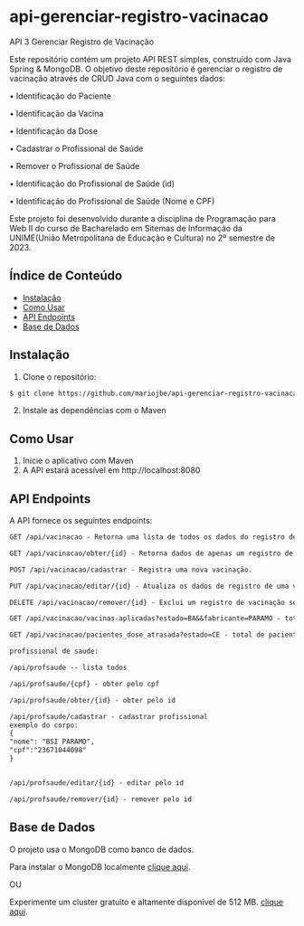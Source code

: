 # api-gerenciar-registro-vacinacao

API 3 Gerenciar Registro de Vacinação

Este repositório contém um projeto API REST simples, construído com Java Spring & MongoDB.
O objetivo deste repositório é gerenciar o registro de vacinação através de CRUD Java com o seguintes dados:

• Identificação do Paciente

• Identificação da Vacina

• Identificação da Dose

• Cadastrar o Profissional de Saúde

• Remover o Profissional de Saúde

• Identificação do Profissional de Saúde (id)

• Identificação do Profissional de Saúde (Nome e CPF)


Este projeto foi desenvolvido durante a disciplina de Programação para Web II
do curso de Bacharelado em Sitemas de Informação da UNIME(União Metropolitana de Educação e Cultura)
no 2º semestre de 2023.

## Índice de Conteúdo

- [Instalação](#instalação)
- [Como Usar](#como-usar)
- [API Endpoints](#api-endpoints)
- [Base de Dados](#base-de-dados)

## Instalação

1. Clone o repositório:

```bash
$ git clone https://github.com/mariojbe/api-gerenciar-registro-vacinacao.git
```

2. Instale as dependências com o Maven

## Como Usar

1. Inicie o aplicativo com Maven
2. A API estará acessível em http://localhost:8080

## API Endpoints

A API fornece os seguintes endpoints:

```markdown
GET /api/vacinacao - Retorna uma lista de todos os dados do registro de vacinação.

GET /api/vacinacao/obter/{id} - Retorna dados de apenas um registro de uma vacinação através do id.

POST /api/vacinacao/cadastrar - Registra uma nova vacinação.

PUT /api/vacinacao/editar/{id} - Atualiza os dados de registro de uma vacinação.

DELETE /api/vacinacao/remover/{id} - Exclui um registro de vacinação se o registro for o mais recente.

GET /api/vacinacao/vacinas-aplicadas?estado=BA&&fabricante=PARAMO - total de vacinações podendo filtar por estado e/ou fabricante

GET /api/vacinacao/pacientes_dose_atrasada?estado=CE - total de paciente com dozes atrasadas com a possibilidade de filtro por estado

profissional de saude:

/api/profsaude -- lista todos

/api/profsaude/{cpf} - obter pelo cpf

/api/profsaude/obter/{id} - obter pelo id

/api/profsaude/cadastrar - cadastrar profissional
exemplo do corpo:
{
"nome": "BSI PARAMO",
"cpf":"23671044098"
}


/api/profsaude/editar/{id} - editar pelo id

/api/profsaude/remover/{id} - remover pelo id
```

## Base de Dados

O projeto usa o MongoDB como banco de dados.

Para instalar o MongoDB localmente [clique aqui](https://www.mongodb.com/try/download/community).

OU

Experimente um cluster gratuito e altamente disponível de 512
MB. [clique aqui](https://www.mongodb.com/cloud/atlas/register).

